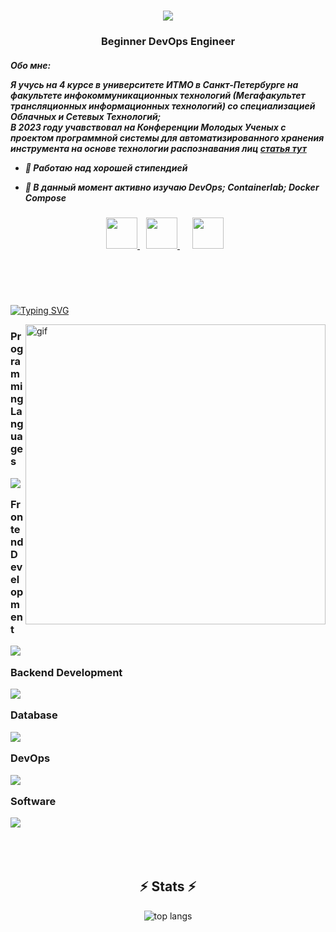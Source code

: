 <!--https://streak-stats.demolab.com/demo/-->
<!--https://readme-typing-svg.herokuapp.com/demo/-->

<h1 align="center">
    <img src="https://readme-typing-svg.herokuapp.com/?font=Righteous&size=35&color=8122F7&center=true&vCenter=true&width=400&height=70&duration=4000&lines=Hi+There!;I'm+ITMO+Student;">
</h1>

<h3 align="center">Beginner DevOps Engineer</h3>
<h5>
  <div>
    Обо мне:

Я учусь на 4 курсе в университете ИТМО в Санкт-Петербурге на факультете инфокоммуникационных технологий (Мегафакультет трансляционных информационных технологий) со специализацией Облачных и Сетевых Технологий;  
В 2023 году учавствовал на Конференции Молодых Ученых с проектом программной системы для автоматизированного хранения инструмента на основе технологии распознавания лиц <a href="https://kmu.itmo.ru/digests/article/10975"> статья тут </a>

    
  * 🔭 Работаю над хорошей стипендией
      
  * 🌱 В данный момент активно изучаю DevOps; Containerlab; Docker Compose
 
  </div>
</h5>

<div align="center"> 
  <a href="mailto:sir.fomin-job@yandex.ru" >
    <img src="https://icons.veryicon.com/png/Internet%20%26%20Web/Basic%20Round%20Social/yandex.png" width="50" height="50" />
  </a>
  <a href="https://t.me/MayIhaveyourattentionplease/" target="_blank" style="margin: 0 10px;">
    <img src="https://www.svgrepo.com/show/354443/telegram.svg" width="50" height="50" />  
  </a>
  <a href="https://vk.com/please__stand__up" style="margin: 0 10px;">
    <img src="https://www.svgrepo.com/show/331634/vk-v2.svg"  width="50" height="50">  
  </a>
</div>

<h1></h1>
<br></br>

<a href="https://git.io/typing-svg"><img src="https://readme-typing-svg.herokuapp.com?font=Righteous&size=35&duration=3500&pause=1000&color=8122F7&width=635&height=70&lines=Working+On;...;ERROR+404;sudo+reboot;%24%25465%24%24%5E%24%2549-2fekf0008-2309-%23%40w%23(*7dw6543hwq3674445679%23%23%24834232ndaem3242%25%23%24fesfe23%25;...;..." alt="Typing SVG" /></a>

<img align="right" src="https://media2.giphy.com/media/84SFZf1BKgzeny1WxQ/giphy.gif?cid=ecf05e4740jks6gw6d2cv8f46n2g9sbvkdb8j1jhj4ln24sm&ep=v1_gifs_search&rid=giphy.gif&ct=g" alt="gif" width="480" >

  
<h3>
  
  Programming Languages  
  
  <img align="up" src="https://skillicons.dev/icons?i=github,python,javascript,java"/><br>  

  Frontend Development  
  
  <img src="https://skillicons.dev/icons?i=html,css" /><br>  
  
  Backend Development  
  
  <img src="https://skillicons.dev/icons?i=nginx" /><br>  
  
  Database  
  
  <img src="https://skillicons.dev/icons?i=cassandra,mysql" /><br>  
  
  DevOps  
  
  <img src="https://skillicons.dev/icons?i=bash,docker,jenkins" /><br>  
  
  Software  
  
  <img src="https://skillicons.dev/icons?i=photoshop,blender,illustrator,c4d" /><br>  

</h3>

<br></br>
<h2 align="center">⚡ Stats ⚡</h2>

<!--
<div align=center>
    <img src="https://streak-stats.demolab.com/?user=DeFomin&theme=midnight-purple&hide_border=false" alt="readme stats" />  
    <img src="https://github-readme-stats.vercel.app/api?username=DeFomin&show_icons=true&theme=midnight-purple" alt="readme stats" />
</div> -->
<div align="center">
    <img src="https://github-readme-stats.vercel.app/api/top-langs/?username=DeFomin&layout=compact&theme=midnight-purple&hide_border=false" alt="top langs" />
</div>
